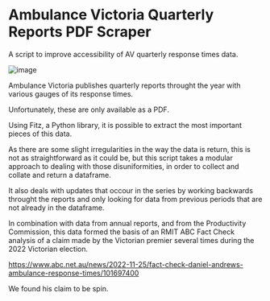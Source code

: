 # Ambulance Victoria Quarterly Reports PDF Scraper
A script to improve accessibility of AV quarterly response times data.

![image](https://user-images.githubusercontent.com/69304112/203903340-67013849-2260-410f-910a-3711037dfebe.png)

Ambulance Victoria publishes quarterly reports throught the year with various gauges of its response times. 

Unfortunately, these are only available as a PDF. 

Using Fitz, a Python library, it is possible to extract the most important pieces of this data. 

As there are some slight irregularities in the way the data is return, this is not as straightforward as it could be, but this script takes a modular approach to dealing with those disuniformities, in order to collect and collate and return a dataframe.

It also deals with updates that occour in the series by working backwards throught the reports and only looking for data from previous periods that are not already in the dataframe. 

In combination with data from annual reports, and from the Productivity Commission, this data formed the basis of an RMIT ABC Fact Check analysis of a claim made by the Victorian premier several times during the 2022 Victorian election. 


https://www.abc.net.au/news/2022-11-25/fact-check-daniel-andrews-ambulance-response-times/101697400

We found his claim to be spin.
